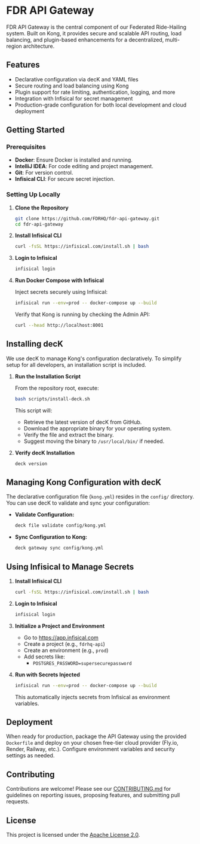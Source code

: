 # FDR API Gateway

FDR API Gateway is the central component of our Federated Ride-Hailing system. Built on Kong, it provides secure and scalable API routing, load balancing, and plugin-based enhancements for a decentralized, multi-region architecture.

## Features

- Declarative configuration via decK and YAML files
- Secure routing and load balancing using Kong
- Plugin support for rate limiting, authentication, logging, and more
- Integration with Infisical for secret management
- Production-grade configuration for both local development and cloud deployment

## Getting Started

### Prerequisites

- **Docker**: Ensure Docker is installed and running.
- **IntelliJ IDEA**: For code editing and project management.
- **Git**: For version control.
- **Infisical CLI**: For secure secret injection.

### Setting Up Locally

1. **Clone the Repository**

   ```bash
   git clone https://github.com/FDRHQ/fdr-api-gateway.git
   cd fdr-api-gateway
   ```

2. **Install Infisical CLI**

   ```bash
   curl -fsSL https://infisical.com/install.sh | bash
   ```

3. **Login to Infisical**

   ```bash
   infisical login
   ```

4. **Run Docker Compose with Infisical**

   Inject secrets securely using Infisical:

   ```bash
   infisical run --env=prod -- docker-compose up --build
   ```

   Verify that Kong is running by checking the Admin API:

   ```bash
   curl --head http://localhost:8001
   ```

## Installing decK

We use decK to manage Kong's configuration declaratively. To simplify setup for all developers, an installation script is included.

1. **Run the Installation Script**

   From the repository root, execute:

   ```bash
   bash scripts/install-deck.sh
   ```

   This script will:
    - Retrieve the latest version of decK from GitHub.
    - Download the appropriate binary for your operating system.
    - Verify the file and extract the binary.
    - Suggest moving the binary to `/usr/local/bin/` if needed.

2. **Verify decK Installation**

   ```bash
   deck version
   ```

## Managing Kong Configuration with decK

The declarative configuration file (`kong.yml`) resides in the `config/` directory. You can use decK to validate and sync your configuration:

- **Validate Configuration:**

  ```bash
  deck file validate config/kong.yml
  ```

- **Sync Configuration to Kong:**

  ```bash
  deck gateway sync config/kong.yml
  ```

## Using Infisical to Manage Secrets

1. **Install Infisical CLI**

   ```bash
   curl -fsSL https://infisical.com/install.sh | bash
   ```

2. **Login to Infisical**

   ```bash
   infisical login
   ```

3. **Initialize a Project and Environment**

    - Go to https://app.infisical.com
    - Create a project (e.g., `fdrhq-api`)
    - Create an environment (e.g., `prod`)
    - Add secrets like:
        - `POSTGRES_PASSWORD=supersecurepassword`

4. **Run with Secrets Injected**

   ```bash
   infisical run --env=prod -- docker-compose up --build
   ```

   This automatically injects secrets from Infisical as environment variables.

## Deployment

When ready for production, package the API Gateway using the provided `Dockerfile` and deploy on your chosen free-tier cloud provider (Fly.io, Render, Railway, etc.). Configure environment variables and security settings as needed.

## Contributing

Contributions are welcome! Please see our [CONTRIBUTING.md](CONTRIBUTING.md) for guidelines on reporting issues, proposing features, and submitting pull requests.

## License

This project is licensed under the [Apache License 2.0](LICENSE).
